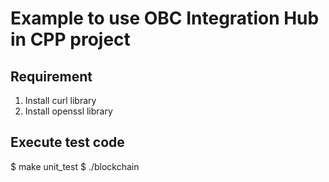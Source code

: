 # Example to use OBC Integration Hub in CPP project

## Requirement
1. Install curl library
2. Install openssl library

## Execute test code
$ make unit_test
$ ./blockchain